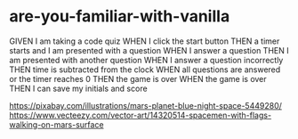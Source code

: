 # are-you-familiar-with-vanilla

GIVEN I am taking a code quiz
WHEN I click the start button
THEN a timer starts and I am presented with a question
WHEN I answer a question
THEN I am presented with another question
WHEN I answer a question incorrectly
THEN time is subtracted from the clock
WHEN all questions are answered or the timer reaches 0
THEN the game is over
WHEN the game is over
THEN I can save my initials and score 

https://pixabay.com/illustrations/mars-planet-blue-night-space-5449280/
https://www.vecteezy.com/vector-art/14320514-spacemen-with-flags-walking-on-mars-surface